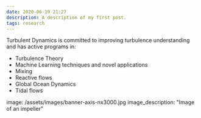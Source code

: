 ```yaml
---
date: 2020-06-19 21:27
description: A description of my first post.
tags: research
---
```


Turbulent Dynamics is committed to improving turbulence understanding and has active programs in:
* Turbulence Theory
* Machine Learning techniques and novel applications
* Mixing
* Reactive flows
* Global Ocean Dynamics
* Tidal flows



image: /assets/images/banner-axis-nx3000.jpg
image_description: "Image of an impeller"




